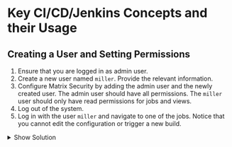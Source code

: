 # Key CI/CD/Jenkins Concepts and their Usage

## Creating a User and Setting Permissions

1. Ensure that you are logged in as admin user.
2. Create a new user named `miller`. Provide the relevant information.
3. Configure Matrix Security by adding the admin user and the newly created user. The admin user should have all permissions. The `miller` user should only have read permissions for jobs and views.
4. Log out of the system.
5. Log in with the user `miller` and navigate to one of the jobs. Notice that you cannot edit the configuration or trigger a new build.

<details><summary>Show Solution</summary>
<p>

Create the new user.

![Create User](./images/08-matrix-security/create-user.png)

The new user is now listed.

![User Overview](./images/08-matrix-security/user-overview.png)

Configure users and permissions.

![Matrix Security](./images/08-matrix-security/matrix-security-permissions.png)

Log in with new user.

![Matrix Security](./images/08-matrix-security/user-login.png)

The job doesn't allow any editing or build triggering operations.

![Job Overview](./images/08-matrix-security/job-overview.png)

</p>
</details>